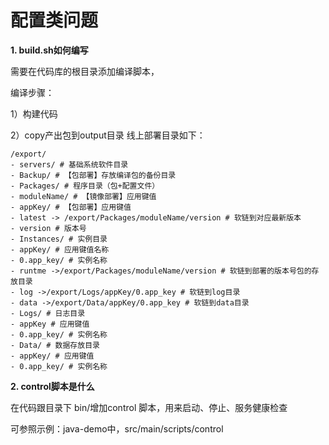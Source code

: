 # 配置类问题

**1. build.sh如何编写**

需要在代码库的根目录添加编译脚本， 

编译步骤： 

1）构建代码 

2）copy产出包到output目录 
线上部署目录如下：
```
/export/ 
- servers/ # 基础系统软件目录 
- Backup/ # 【包部署】存放编译包的备份目录 
- Packages/ # 程序目录（包+配置文件） 
- moduleName/ # 【镜像部署】应用键值 
- appKey/ # 【包部署】应用键值 
- latest -> /export/Packages/moduleName/version # 软链到对应最新版本 
- version # 版本号 
- Instances/ # 实例目录 
- appKey/ # 应用键值名称 
- 0.app_key/ # 实例名称 
- runtme ->/export/Packages/moduleName/version # 软链到部署的版本号包的存放目录 
- log ->/export/Logs/appKey/0.app_key # 软链到log目录 
- data ->/export/Data/appKey/0.app_key # 软链到data目录 
- Logs/ # 日志目录 
- appKey # 应用键值 
- 0.app_key/ # 实例名称 
- Data/ # 数据存放目录 
- appKey/ # 应用键值 
- 0.app_key/ # 实例名称
```


**2. control脚本是什么**

在代码跟目录下 bin/增加control 脚本，用来启动、停止、服务健康检查 

可参照示例：java-demo中，src/main/scripts/control
